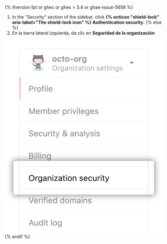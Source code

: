 {% ifversion fpt or ghec or ghes > 3.4 or ghae-issue-5658 %}
1. In the "Security" section of the sidebar, click **{% octicon "shield-lock" aria-label="The shield-lock icon" %} Authentication security**.
{% else  %}
1. En la barra lateral izquierda, da clic en **Seguridad de la organización**.

 ![Configuración de seguridad de la organización](/assets/images/help/organizations/org-security-settings-tab.png)
{% endif %}
